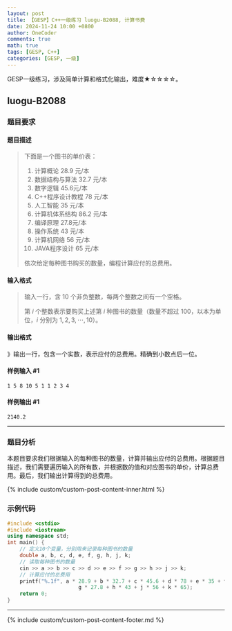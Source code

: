 ```yaml
---
layout: post
title: 【GESP】C++一级练习 luogu-B2088, 计算书费
date: 2024-11-24 10:00 +0800
author: OneCoder
comments: true
math: true
tags: [GESP, C++]
categories: [GESP, 一级]
---
```

GESP一级练习，涉及简单计算和格式化输出，难度★☆☆☆☆。

<!--more-->

## luogu-B2088

### 题目要求

#### 题目描述

>下面是一个图书的单价表：
>
>1. 计算概论 28.9 元/本
>2. 数据结构与算法 32.7 元/本
>3. 数字逻辑 45.6元/本
>4. C++程序设计教程 78 元/本
>5. 人工智能 35 元/本
>6. 计算机体系结构 86.2 元/本
>7. 编译原理 27.8元/本
>8. 操作系统 43 元/本
>9. 计算机网络 56 元/本
>10. JAVA程序设计 65 元/本
>
>依次给定每种图书购买的数量，编程计算应付的总费用。

#### 输入格式

>输入一行，含 $10$ 个非负整数，每两个整数之间有一个空格。
>
>第 $i$ 个整数表示要购买上述第 $i$ 种图书的数量（数量不超过 $100$，以本为单位，$i$ 分别为 $1,2,3, \cdots ,10$）。

#### 输出格式

》输出一行，包含一个实数，表示应付的总费用。精确到小数点后一位。

#### 样例输入 #1

```console
1 5 8 10 5 1 1 2 3 4
```

#### 样例输出 #1

```console
2140.2
```

---

### 题目分析

本题目要求我们根据输入的每种图书的数量，计算并输出应付的总费用。根据题目描述，我们需要遍历输入的所有数，并根据数的值和对应图书的单价，计算总费用。最后，我们输出计算得到的总费用。

{% include custom/custom-post-content-inner.html %}

### 示例代码

```cpp
#include <cstdio>
#include <iostream>
using namespace std;
int main() {
    // 定义10个变量，分别用来记录每种图书的数量
    double a, b, c, d, e, f, g, h, j, k;
    // 读取每种图书的数量
    cin >> a >> b >> c >> d >> e >> f >> g >> h >> j >> k;
    // 计算应付的总费用
    printf("%.1f", a * 28.9 + b * 32.7 + c * 45.6 + d * 78 + e * 35 + f * 86.2 +
                       g * 27.8 + h * 43 + j * 56 + k * 65);
    return 0;
}
```

---

{% include custom/custom-post-content-footer.md %}
